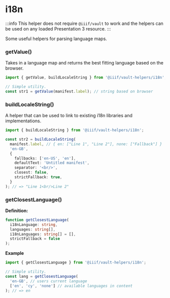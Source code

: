 # i18n

:::info
This helper does not require `@iiif/vault` to work and the helpers can be used on any loaded Presentation 3 resource.
:::

Some useful helpers for parsing language maps.

### getValue()

Takes in a language map and returns the best fitting language based on the browser.

```ts
import { getValue, buildLocaleString } from '@iiif/vault-helpers/i18n';

// Simple utility.
const str1 = getValue(manifest.label); // string based on browser
```

### buildLocaleString()

A helper that can be used to link to existing i18n libraries and implementations.

```ts
import { buildLocaleString } from '@iiif/vault-helpers/i18n';

const str2 = buildLocaleString(
  manifest.label, // { en: ["Line 1", "Line 2"], none: ["Fallback"] }
  'en-GB',
  {
    fallbacks: ['en-US', 'en'],
    defaultText: 'Untitled manifest',
    separator: '<br/>',
    closest: false,
    strictFallback: true,
  }
); // => "Line 1<br/>Line 2"
```

### getClosestLanguage()
**Definition:**
```ts
function getClosestLanguage(
  i18nLanguage: string,
  languages: string[],
  i18nLanguages: string[] = [],
  strictFallback = false
);
```

**Example**
```ts
import { getClosestLanguage } from '@iiif/vault-helpers/i18n';

// Simple utility.
const lang = getClosestLanguage(
  'en-GB', // users current language
  ['en', 'cy', 'none'] // available languages in content
); // => en
```
